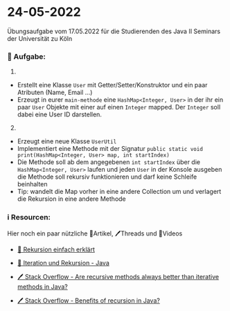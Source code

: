 # 24-05-2022

Übungsaufgabe vom 17.05.2022 für die Studierenden des Java II Seminars der Universität zu Köln


### 📝 Aufgabe:

1.
- Erstellt eine Klasse ```User``` mit Getter/Setter/Konstruktor und ein paar Atributen (Name, Email ...)
- Erzeugt in eurer ```main-methode``` eine ```HashMap<Integer, User>``` in der ihr ein paar ```User``` Objekte mit einer auf einen ```Integer``` mapped. Der ```Integer``` soll dabei eine User ID darstellen.


2.
- Erzeugt eine neue Klasse ```UserUtil```
- Implementiert eine Methode mit der Signatur ```public static void print(HashMap<Integer, User> map, int startIndex)```
- Die Methode soll ab dem angegebenen ```int startIndex``` über die ```HashMap<Integer, User>``` laufen und jeden ```User``` in der Konsole ausgeben
die Methode soll rekursiv funktionieren und darf keine Schleife beinhalten
- Tip: wandelt die Map vorher in eine andere Collection um und verlagert die Rekursion in eine andere Methode


### ℹ️ Resourcen:
Hier noch ein paar nützliche 📃Artikel, 🖊️Threads und 🎥Videos

- [🎥 Rekursion einfach erklärt](https://www.youtube.com/watch?v=weTpjhDnLnc)

- [📃 Iteration und Rekursion - Java](https://java-tutorial.org/iteration_und_rekursion.html)

- [🖊️ Stack Overflow - Are recursive methods always better than iterative methods in Java?](https://stackoverflow.com/questions/15346774/are-recursive-methods-always-better-than-iterative-methods-in-java)
- [🖊️ Stack Overflow - Benefits of recursion in Java?](https://stackoverflow.com/questions/8573116/what-is-the-benefit-of-using-or-creating-recursive-functions-in-java)




